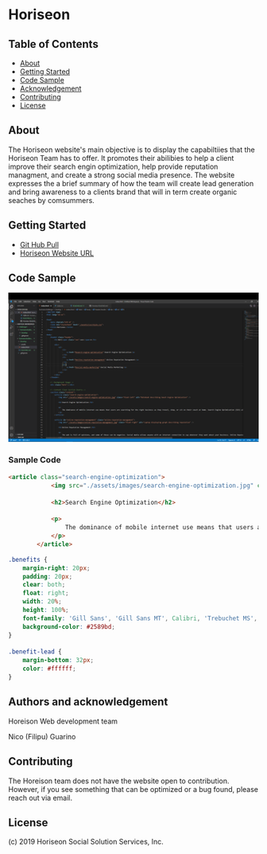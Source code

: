 # Horiseon

## Table of Contents

- [About](#about)
- [Getting Started](#getting-started)
- [Code Sample](#code-sample)
- [Acknowledgement](#acknowledgement)
- [Contributing](#contributing)
- [License](#license)

## About <a name = "about"></a>

The Horiseon website's main objective is to display the capabiltiies that the Horiseon Team has to offer. It promotes their abilibies to help a client improve their search engin optimization, help provide reputation managment, and create a strong social media presence. The website expresses the a brief summary of how the team will create lead generation and bring awareness to a clients brand that will in term create organic seaches  by comsummers. 

## Getting Started <a name = "getting-started"></a>

* [Git Hub Pull](https://github.com/nicoguarino/horiseonchallenge.git)
* [Horiseon Website URL](https://nicoguarino.github.io/horiseonchallenge/)

## Code Sample <a name = "code-sample"></a>

![Sample Code](https://github.com/nicoguarino/horiseonchallenge/blob/main/assets/images/sample_code.png?raw=true "Sample Code")

### Sample Code
```HTML Sample
<article class="search-engine-optimization">
            <img src="./assets/images/search-engine-optimization.jpg" class="float-left" alt="Notebook describing Seach Engine Optimization" />

            <h2>Search Engine Optimization</h2>

            <p>
                The dominance of mobile internet use means that users are searching for the right business as they travel, shop, or sit on their couch at home. Search Engine Optimization (SEO) allows you to increase your visibility and find the right customers for your business.
            </p>
        </article>
```

```CSS Sample
.benefits {
    margin-right: 20px;
    padding: 20px;
    clear: both;
    float: right;
    width: 20%;
    height: 100%;
    font-family: 'Gill Sans', 'Gill Sans MT', Calibri, 'Trebuchet MS', sans-serif;
    background-color: #2589bd;
}

.benefit-lead {
    margin-bottom: 32px;
    color: #ffffff;
}
```

## Authors and acknowledgement <a name = "acknowledgement"></a>

Horeison Web development team

Nico (Filipu) Guarino

## Contributing <a name = "contributing"></a>

The Horeison team does not have the website open to contribution. However, if you see something that can be optimized or a bug found, please reach out via email.

## License <a name = "license">

(c) 2019 Horiseon Social Solution Services, Inc.